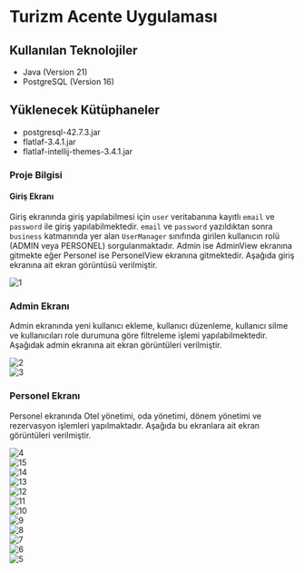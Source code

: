 # Turizm Acente Uygulaması

## Kullanılan Teknolojiler
* Java (Version 21)
* PostgreSQL (Version 16)

## Yüklenecek Kütüphaneler
* postgresql-42.7.3.jar
* flatlaf-3.4.1.jar
* flatlaf-intellij-themes-3.4.1.jar

### Proje Bilgisi

#### Giriş Ekranı

Giriş ekranında giriş yapılabilmesi için `user` veritabanına kayıtlı `email` ve `password` ile giriş yapılabilmektedir. 
`email` ve `password` yazıldıktan sonra `business` katmanında yer alan `UserManager` sınıfında girilen kullanıcın rolü (ADMIN veya PERSONEL) sorgulanmaktadır.
Admin ise AdminView ekranına gitmekte eğer Personel ise PersonelView ekranına gitmektedir.
Aşağıda giriş ekranına ait ekran görüntüsü verilmiştir.

![1](https://github.com/atmacasoftware/turizmAcenteSistemi/assets/94282227/8c59d808-420d-47da-82b6-eaad2e45533c)
<br>

### Admin Ekranı
Admin ekranında yeni kullanıcı ekleme, kullanıcı düzenleme, kullanıcı silme ve kullanıcıları role durumuna göre filtreleme işlemi yapılabilmektedir. Aşağıdak admin ekranına ait ekran görüntüleri verilmiştir.

![2](https://github.com/atmacasoftware/turizmAcenteSistemi/assets/94282227/07410bce-2abb-41a8-984f-9ddb60a6a573)
<br>
![3](https://github.com/atmacasoftware/turizmAcenteSistemi/assets/94282227/79d88533-fcbc-483c-a6cd-d005320a5fec)
<br>
### Personel Ekranı
Personel ekranında Otel yönetimi, oda yönetimi, dönem yönetimi ve rezervasyon işlemleri yapılmaktadır. Aşağıda bu ekranlara ait ekran görüntüleri verilmiştir.

![4](https://github.com/atmacasoftware/turizmAcenteSistemi/assets/94282227/531a9d56-5f9d-4a94-a640-e79443528212)
<br>
![15](https://github.com/atmacasoftware/turizmAcenteSistemi/assets/94282227/65dde52a-b514-42e2-86af-72b3b69d44c3)
<br>
![14](https://github.com/atmacasoftware/turizmAcenteSistemi/assets/94282227/0f26bc88-c8d2-4fa8-b13f-dbf1c5230abb)
<br>
![13](https://github.com/atmacasoftware/turizmAcenteSistemi/assets/94282227/fb178550-6384-402b-a294-9ee66c98f371)
<br>
![12](https://github.com/atmacasoftware/turizmAcenteSistemi/assets/94282227/8bac965e-5c17-41ff-9b1b-1ebfdd503d34)
<br>
![11](https://github.com/atmacasoftware/turizmAcenteSistemi/assets/94282227/f30016b9-cb1e-411c-827a-495ff4e6544d)
<br>
![10](https://github.com/atmacasoftware/turizmAcenteSistemi/assets/94282227/df653bbe-5ac1-49ec-8e15-f0c320b82f7d)
<br>
![9](https://github.com/atmacasoftware/turizmAcenteSistemi/assets/94282227/f9056e0a-dbc9-44c5-9897-99a8cc22760d)
<br>
![8](https://github.com/atmacasoftware/turizmAcenteSistemi/assets/94282227/953ac1f5-65df-4859-9bf3-cac04399c225)
<br>
![7](https://github.com/atmacasoftware/turizmAcenteSistemi/assets/94282227/221b22e7-5a84-4e94-9d6f-699e3fd872a9)
<br>
![6](https://github.com/atmacasoftware/turizmAcenteSistemi/assets/94282227/1bef2db2-59ae-4c11-af77-0036d2e289b6)
<br>
![5](https://github.com/atmacasoftware/turizmAcenteSistemi/assets/94282227/918cd891-c990-46dd-9bbf-32e6e3c79774)
<br>
